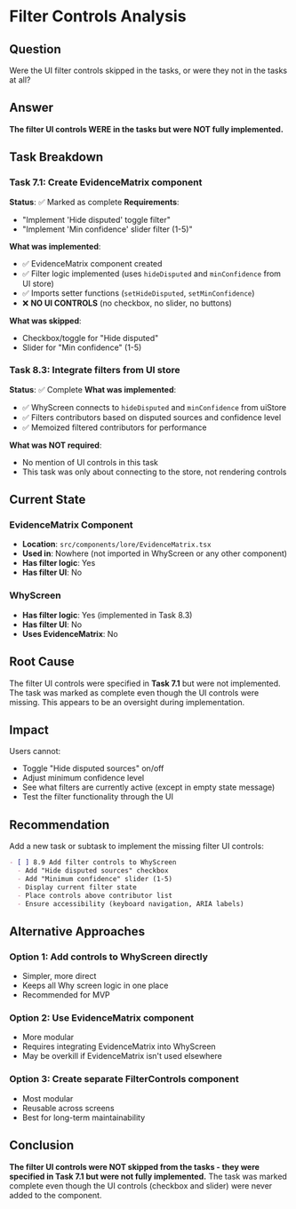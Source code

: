 # Filter Controls Analysis

## Question
Were the UI filter controls skipped in the tasks, or were they not in the tasks at all?

## Answer
**The filter UI controls WERE in the tasks but were NOT fully implemented.**

## Task Breakdown

### Task 7.1: Create EvidenceMatrix component
**Status**: ✅ Marked as complete
**Requirements**: 
- "Implement 'Hide disputed' toggle filter"
- "Implement 'Min confidence' slider filter (1-5)"

**What was implemented**:
- ✅ EvidenceMatrix component created
- ✅ Filter logic implemented (uses `hideDisputed` and `minConfidence` from UI store)
- ✅ Imports setter functions (`setHideDisputed`, `setMinConfidence`)
- ❌ **NO UI CONTROLS** (no checkbox, no slider, no buttons)

**What was skipped**:
- Checkbox/toggle for "Hide disputed"
- Slider for "Min confidence" (1-5)

### Task 8.3: Integrate filters from UI store
**Status**: ✅ Complete
**What was implemented**:
- ✅ WhyScreen connects to `hideDisputed` and `minConfidence` from uiStore
- ✅ Filters contributors based on disputed sources and confidence level
- ✅ Memoized filtered contributors for performance

**What was NOT required**:
- No mention of UI controls in this task
- This task was only about connecting to the store, not rendering controls

## Current State

### EvidenceMatrix Component
- **Location**: `src/components/lore/EvidenceMatrix.tsx`
- **Used in**: Nowhere (not imported in WhyScreen or any other component)
- **Has filter logic**: Yes
- **Has filter UI**: No

### WhyScreen
- **Has filter logic**: Yes (implemented in Task 8.3)
- **Has filter UI**: No
- **Uses EvidenceMatrix**: No

## Root Cause

The filter UI controls were specified in **Task 7.1** but were not implemented. The task was marked as complete even though the UI controls were missing. This appears to be an oversight during implementation.

## Impact

Users cannot:
- Toggle "Hide disputed sources" on/off
- Adjust minimum confidence level
- See what filters are currently active (except in empty state message)
- Test the filter functionality through the UI

## Recommendation

Add a new task or subtask to implement the missing filter UI controls:

```markdown
- [ ] 8.9 Add filter controls to WhyScreen
  - Add "Hide disputed sources" checkbox
  - Add "Minimum confidence" slider (1-5)
  - Display current filter state
  - Place controls above contributor list
  - Ensure accessibility (keyboard navigation, ARIA labels)
```

## Alternative Approaches

### Option 1: Add controls to WhyScreen directly
- Simpler, more direct
- Keeps all Why screen logic in one place
- Recommended for MVP

### Option 2: Use EvidenceMatrix component
- More modular
- Requires integrating EvidenceMatrix into WhyScreen
- May be overkill if EvidenceMatrix isn't used elsewhere

### Option 3: Create separate FilterControls component
- Most modular
- Reusable across screens
- Best for long-term maintainability

## Conclusion

**The filter UI controls were NOT skipped from the tasks - they were specified in Task 7.1 but were not fully implemented.** The task was marked complete even though the UI controls (checkbox and slider) were never added to the component.
